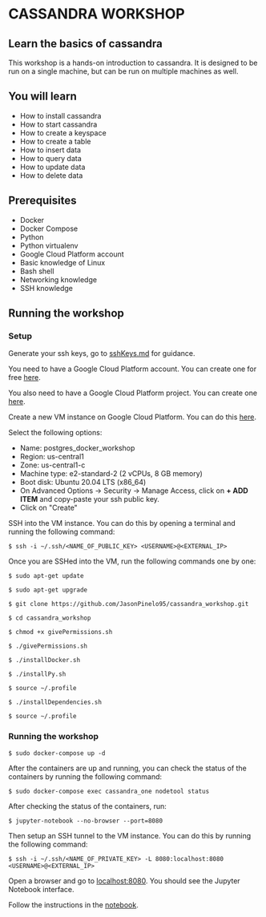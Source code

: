 # CASSANDRA WORKSHOP

## Learn the basics of cassandra

This workshop is a hands-on introduction to cassandra. It is designed to be run on a single machine, but can be run on multiple machines as well.

## You will learn

* How to install cassandra
* How to start cassandra
* How to create a keyspace
* How to create a table
* How to insert data
* How to query data
* How to update data
* How to delete data

## Prerequisites

* Docker
* Docker Compose
* Python 
* Python virtualenv
* Google Cloud Platform account
* Basic knowledge of Linux
* Bash shell
* Networking knowledge
* SSH knowledge

## Running the workshop

### Setup

Generate your ssh keys, go to [sshKeys.md](sshKeys.md) for guidance.

You need to have a Google Cloud Platform account. You can create one for free [here](https://cloud.google.com/free/).

You also need to have a Google Cloud Platform project. You can create one [here](https://console.cloud.google.com/projectcreate).

Create a new VM instance on Google Cloud Platform. You can do this [here](https://console.cloud.google.com/compute/instancesAdd).

Select the following options:
* Name: postgres_docker_workshop
* Region: us-central1
* Zone: us-central1-c
* Machine type: e2-standard-2 (2 vCPUs, 8 GB memory)
* Boot disk: Ubuntu 20.04 LTS (x86_64)
* On Advanced Options -> Security -> Manage Access, click on **+ ADD ITEM** and copy-paste your ssh public key.
* Click on "Create"

SSH into the VM instance. You can do this by opening a terminal and running the following command:

```$ ssh -i ~/.ssh/<NAME_OF_PUBLIC_KEY> <USERNAME>@<EXTERNAL_IP> ```

Once you are SSHed into the VM, run the following commands one by one:

```$ sudo apt-get update```

```$ sudo apt-get upgrade```

```$ git clone https://github.com/JasonPinelo95/cassandra_workshop.git```

```$ cd cassandra_workshop```

```$ chmod +x givePermissions.sh```

```$ ./givePermissions.sh```

```$ ./installDocker.sh```

```$ ./installPy.sh```

```$ source ~/.profile```

```$ ./installDependencies.sh```

```$ source ~/.profile```


### Running the workshop

```$ sudo docker-compose up -d```

After the containers are up and running, you can check the status of the containers by running the following command:

```$ sudo docker-compose exec cassandra_one nodetool status```

After checking the status of the containers, run:

```$ jupyter-notebook --no-browser --port=8080```

Then setup an SSH tunnel to the VM instance. You can do this by running the following command:

```$ ssh -i ~/.ssh/<NAME_OF_PRIVATE_KEY> -L 8080:localhost:8080 <USERNAME>@<EXTERNAL_IP>```

Open a browser and go to [localhost:8080](localhost:8080). You should see the Jupyter Notebook interface.

Follow the instructions in the [notebook](intro_to_cassandra.ipynb).




